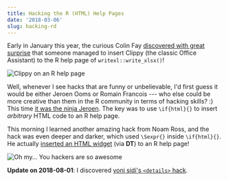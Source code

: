 ```yaml
---
title: Hacking the R (HTML) Help Pages
date: '2018-03-06'
slug: hacking-rd
---
```


Early in January this year, the curious Colin Fay [discovered with great surprise](https://tw.com/_ColinFay/status/951819899248283651) that someone managed to insert Clippy (the classic Office Assistant) to the R help page of `writexl::write_xlsx()`!

![Clippy on an R help page](https://pbs.twimg.com/media/DTWLBfhW4AACZGd.jpg:large)

Well, whenever I see hacks that are funny or unbelievable, I'd first guess it would be either Jeroen Ooms or Romain Francois --- who else could be more creative than them in the R community in terms of hacking skills? :) This time [it was the ninja Jeroen](https://github.com/ropensci/writexl/blob/49985cb9ad/man/write_xlsx.Rd#L24-L28). The key was to use `\if{html}{}` to insert _arbitrary_ HTML code to an R help page.

This morning I learned another amazing hack from Noam Ross, and the hack was even deeper and darker, which used `\Sexpr{}` inside `\if{html}{}`. He actually [inserted an HTML widget](https://discuss.ropensci.org/t/1078) (via **DT**) to an R help page!

![Oh my... You hackers are so awesome](https://slides.yihui.org/gif/slow-applaud.gif)

**Update on 2018-08-01**: I discovered [yoni sidi's `<details>` hack](https://tw.com/yoniceedee/status/1024740274495528960).
